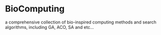 # BioComputing
a comprehensive collection of bio-inspired computing methods and search algorithms, including GA, ACO, SA and etc...
